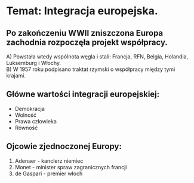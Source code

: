 # Temat: Integracja europejska.
## Po zakończeniu WWII zniszczona Europa zachodnia rozpoczęła projekt współpracy. 
A) Powstała wtedy wspólnota węgla i stali: Francja, RFN, Belgia, Holandia, Luksemburg i Włochy.  
B) W 1957 roku podpisano traktat rzymski o współpracy między tymi krajami.  
## Główne wartości integracji europejskiej:
- Demokracja
- Wolność
- Prawa człowieka
- Równość
## Ojcowie zjednoczonej Europy:
1. Adenaer - kanclerz niemiec
2. Monet - minister spraw zagranicznych francji
3. de Gaspari - premier włoch
